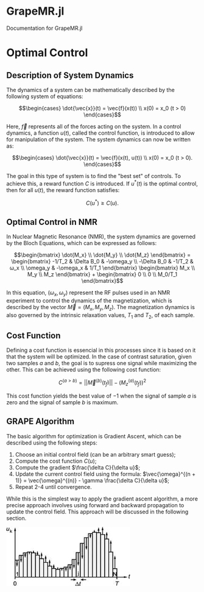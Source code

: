 # GrapeMR.jl

Documentation for GrapeMR.jl

# Optimal Control
## Description of System Dynamics
The dynamics of a system can be mathematically described by the following system of equations:
```math
\begin{cases}
    \dot{\vec{x}}(t) = \vec{f}(x(t)) \\
    x(0) = x_0 (t > 0)
\end{cases}
```
Here, $\vec{f}$ represents all of the forces acting on the system. In a control dynamics, a function $u(t)$, called the control function, is introduced to allow for manipulation of the system. The system dynamics can now be written as:
```math
\begin{cases}
    \dot{\vec{x}}(t) = \vec{f}(x(t), u(t)) \\
    x(0) = x_0 (t > 0). 
\end{cases}
```
The goal in this type of system is to find the "best set" of controls. To achieve this, a reward function $C$ is introduced. If $u^*(t)$ is the optimal control, then for all $u(t)$, the reward function satisfies:
```math
C(u^*) ≥ C(u).
```

## Optimal Control in NMR
In Nuclear Magnetic Resonance (NMR), the system dynamics are governed by the Bloch Equations, which can be expressed as follows:
```math
\begin{bmatrix}
    \dot{M_x} \\ \dot{M_y} \\ \dot{M_z}
\end{bmatrix} = 
\begin{bmatrix}
    -1/T_2 & \Delta B_0 & -\omega_y \\
    -\Delta B_0 & -1/T_2 & ω_x \\
    \omega_y & -\omega_x & 1/T_1
\end{bmatrix}
\begin{bmatrix}
    M_x \\ M_y \\ M_z
\end{bmatrix} + 
\begin{bmatrix}
    0 \\ 0 \\ M_0/T_1
\end{bmatrix}
```
In this equation, $(\omega_x, \omega_y)$ represent the RF pulses used in an NMR experiment to control the dynamics of the magnetization, which is described by the vector $\vec{M} = (M_x, M_y, M_z)$. The magnetization dynamics is also governed by the intrinsic relaxation values, $T_1$ and $T_2$, of each sample.

## Cost Function
Defining a cost function is essencial in this processes since it is based on it that the system will be optimized. In the case of contrast saturation, given two samples $a$ and $b$, the goal is to supress one signal while maximizing the other. This can be achieved using the following cost function:
```math
C^{(a>b)} = ||\vec{M}^{(b)}(t_f)|| - (M_z^{(a)}(t_f))^2
```
This cost function yields the best value of $-1$ when the signal of sample $a$ is zero and the signal of sample $b$ is maximum.

## GRAPE Algorithm 
The basic algorithm for optimization is Gradient Ascent, which can be described using the following steps:
1. Choose an initial control field (can be an arbitrary smart guess);
2. Compute the cost function $C(u)$;
3. Compute the gradient $\frac{\delta C}{\delta u}$;
4. Update the current control field using the formula: $\vec{\omega}^{(n + 1)} = \vec{\omega}^{(n)} - \gamma \frac{\delta C}{\delta u}$;
5. Repeat 2-4 until convergence.

While this is the simplest way to apply the gradient ascent algorithm, a more precise approach involves using forward and backward propagation to update the control field. This approach will be discussed in the following section.

![GRAPE optimization](../images/grape_pulse.jpeg)


